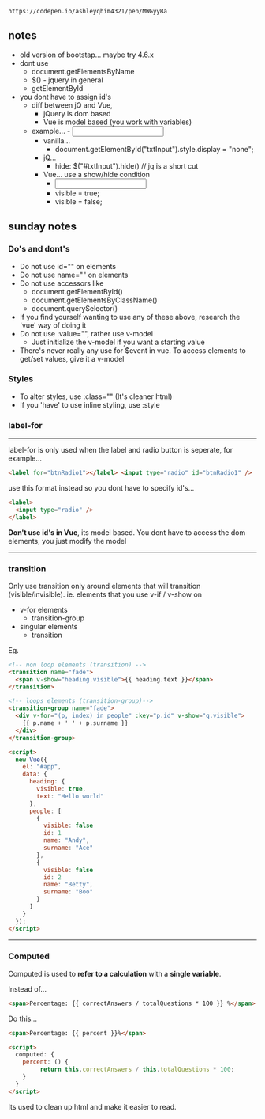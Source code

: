    https://codepen.io/ashleyqhim4321/pen/MWGyyBa

## notes

- old version of bootstap... maybe try 4.6.x
- dont use
  - document.getElementsByName
  - $() - jquery in general
  - getElementById
- you dont have to assign id's
  - diff between jQ and Vue,
    - jQuery is dom based
    - Vue is model based (you work with variables)
  - example... - <input type="text" id="txtInput" />
    - vanilla...
      - document.getElementById("txtInput").style.display = "none";
    - jQ...
      - hide: $("#txtInput").hide() // jq is a short cut
    - Vue... use a show/hide condition
      - <input type="text" id="txtInput" v-show="visible" />
      - visible = true;
      - visible = false;

## sunday notes

### Do's and dont's

- Do not use id="" on elements
- Do not use name="" on elements
- Do not use accessors like
  - document.getElementById()
  - document.getElementsByClassName()
  - document.querySelector()
- If you find yourself wanting to use any of these above, research the 'vue' way of doing it
- Do not use :value="", rather use v-model
  - Just initialize the v-model if you want a starting value
- There's never really any use for $event in vue. To access elements to get/set values, give it a v-model

### Styles

- To alter styles, use :class="" (It's cleaner html)
- If you 'have' to use inline styling, use :style

### label-for

---

label-for is only used when the label and radio button is seperate, for example...

```html
<label for="btnRadio1"></label> <input type="radio" id="btnRadio1" />
```

use this format instead so you dont have to specify id's...

```html
<label>
  <input type="radio" />
</label>
```

**Don't use id's in Vue**, its model based. You dont have to access the dom elements, you just modify the model

---

### transition

Only use transition only around elements that will transition (visible/invisible).
ie. elements that you use v-if / v-show on

- v-for elements
  - transition-group
- singular elements
  - transition

Eg.

```html
<!-- non loop elements (transition) -->
<transition name="fade">
  <span v-show="heading.visible">{{ heading.text }}</span>
</transition>

<!-- loops elements (transition-group)-->
<transition-group name="fade">
  <div v-for="(p, index) in people" :key="p.id" v-show="q.visible">
    {{ p.name + ' ' + p.surname }}
  </div>
</transition-group>

<script>
  new Vue({
    el: "#app",
    data: {
      heading: {
        visible: true,
        text: "Hello world"
      },
      people: [
        {
          visible: false
          id: 1
          name: "Andy",
          surname: "Ace"
        },
        {
          visible: false
          id: 2
          name: "Betty",
          surname: "Boo"
        }
      ]
    }
  });
</script>
```

---

### Computed

Computed is used to **refer to a calculation** with a **single variable**.

Instead of...

```html
<span>Percentage: {{ correctAnswers / totalQuestions * 100 }} %</span>
```

Do this...

```html
<span>Percentage: {{ percent }}%</span>

<script>
  computed: {
    percent: () {
         return this.correctAnswers / this.totalQuestions * 100;
    }
  }
</script>
```

Its used to clean up html and make it easier to read.
